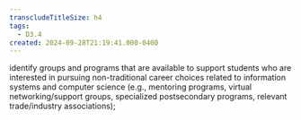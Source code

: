 ```yaml
---
transcludeTitleSize: h4
tags:
  - D3.4
created: 2024-09-28T21:19:41.000-0400
---
```

identify groups and programs that are available to support students who are interested in pursuing non-traditional career choices related to information systems and computer science (e.g., mentoring programs, virtual networking/support groups, specialized postsecondary programs, relevant trade/industry associations);